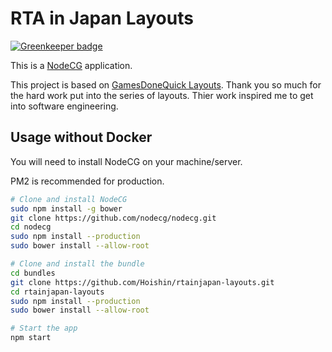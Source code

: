 # RTA in Japan Layouts

[![Greenkeeper badge](https://badges.greenkeeper.io/Hoishin/rtainjapan-layouts.svg)](https://greenkeeper.io/)

This is a [NodeCG](http://github.com/nodecg/nodecg) application.

This project is based on [GamesDoneQuick Layouts](https://github.com/GamesDoneQuick/sgdq17-layouts). Thank you so much for the hard work put into the series of layouts. Thier work inspired me to get into software engineering.

## Usage without Docker

You will need to install NodeCG on your machine/server.

PM2 is recommended for production.

```sh
# Clone and install NodeCG
sudo npm install -g bower
git clone https://github.com/nodecg/nodecg.git
cd nodecg
sudo npm install --production
sudo bower install --allow-root

# Clone and install the bundle
cd bundles
git clone https://github.com/Hoishin/rtainjapan-layouts.git
cd rtainjapan-layouts
sudo npm install --production
sudo bower install --allow-root

# Start the app
npm start
```
